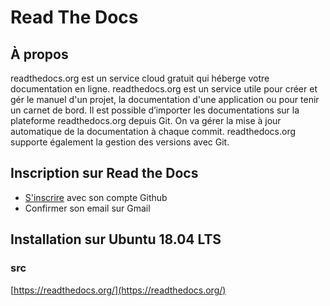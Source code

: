 # Read The Docs

## À propos
readthedocs.org est un service cloud gratuit qui héberge votre documentation en ligne. 
readthedocs.org est un service utile pour créer et gér le manuel d'un projet, la documentation d'une application ou pour tenir un carnet de bord.
Il est possible d’importer les documentations sur la plateforme readthedocs.org depuis Git. 
On va gérer la mise à jour automatique de la documentation à chaque commit. 
readthedocs.org supporte également la gestion des versions avec Git.
## Inscription sur Read the Docs
- [S'inscrire](https://readthedocs.org/accounts/signup/) avec son compte Github
- Confirmer son email sur Gmail

## Installation sur Ubuntu 18.04 LTS

### src 
[https://readthedocs.org/](https://readthedocs.org/)
<!--stackedit_data:
eyJoaXN0b3J5IjpbMTAyMjI4MjcwMSwtMTc5NTU5Mjg4NywxMz
k4MTM2MzY5XX0=
-->